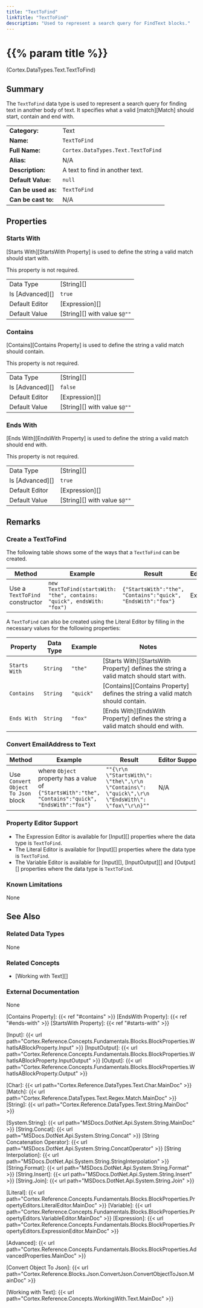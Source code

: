 ```yaml
---
title: "TextToFind"
linkTitle: "TextToFind"
description: "Used to represent a search query for FindText blocks."
---
```


# {{% param title %}}

<p class="namespace">(Cortex.DataTypes.Text.TextToFind)</p>

## Summary

The `TextToFind` data type is used to represent a search query for finding text in another body of text. It specifies what a valid [match][Match] should start, contain and end with.

| | |
|-|-|
| **Category:**          | Text                                                  |
| **Name:**              | `TextToFind`                                         |
| **Full Name:**         | `Cortex.DataTypes.Text.TextToFind`                  |
| **Alias:**             | N/A                                                    |
| **Description:**       | A text to find in another text.                              |
| **Default Value:**     | `null`                                                 |
| **Can be used as:**    | `TextToFind`                    |
| **Can be cast to:**    | N/A                                                    |

## Properties

### Starts With

[Starts With][StartsWith Property] is used to define the string a valid match should start with.

This property is not required.

| | |
|--------------------|---------------------------|
| Data Type | [String][] |
| Is [Advanced][] | `true` |
| Default Editor | [Expression][] |
| Default Value | [String][] with value `$@""` |

### Contains

[Contains][Contains Property] is used to define the string a valid match should contain.

This property is not required.

| | |
|--------------------|---------------------------|
| Data Type | [String][] |
| Is [Advanced][] | `false` |
| Default Editor | [Expression][] |
| Default Value | [String][] with value `$@""` |

### Ends With

[Ends With][EndsWith Property] is used to define the string a valid match should end with.

This property is not required.

| | |
|--------------------|---------------------------|
| Data Type | [String][] |
| Is [Advanced][] | `true` |
| Default Editor | [Expression][] |
| Default Value | [String][] with value `$@""` |

## Remarks

### Create a TextToFind

The following table shows some of the ways that a `TextToFind` can be created.

| Method | Example | Result | Editor&nbsp;Support | Notes |
|-|-|-|-|-|
| Use a `TextToFind` constructor | `new TextToFind(startsWith: "the", contains: "quick", endsWith: "fox")`| `{"StartsWith":"the", "Contains":"quick", "EndsWith":"fox"}` | Expression | All fields specified ||

A `TextToFind` can also be created using the Literal Editor by filling in the necessary values for the following properties:

| Property | Data Type | Example | Notes |
|-|-|-|-|
| `Starts With` | `String` | `"the"` | [Starts With][StartsWith Property] defines the string a valid match should start with. |
| `Contains` | `String` | `"quick"` | [Contains][Contains Property] defines the string a valid match should contain. |
| `Ends With` | `String` | `"fox"` | [Ends With][EndsWith Property] defines the string a valid match should end with. |

### Convert EmailAddress to Text

| Method | Example | Result | Editor&nbsp;Support | Notes |
|-|-|-|-|-|
| Use `Convert Object To Json` block | where `Object` property has a value of `{"StartsWith":"the", "Contains":"quick", "EndsWith":"fox"}` | `""{\r\n  \"StartsWith\": \"the\",\r\n  \"Contains\": \"quick\",\r\n  \"EndsWith\": \"fox\"\r\n}""` | N/A  | See [Convert Object To Json][] |

### Property Editor Support

- The Expression Editor is available for [Input][] properties where the data type is `TextToFind`.
- The Literal Editor is available for [Input][] properties where the data type is `TextToFind`.
- The Variable Editor is available for [Input][], [InputOutput][] and [Output][] properties where the data type is `TextToFind`.

### Known Limitations

None

## See Also

### Related Data Types

None

### Related Concepts

* [Working with Text][]

### External Documentation

None

[Contains Property]: {{< ref "#contains" >}}
[EndsWith Property]: {{< ref "#ends-with" >}}
[StartsWith Property]: {{< ref "#starts-with" >}}

[Input]: {{< url path="Cortex.Reference.Concepts.Fundamentals.Blocks.BlockProperties.WhatIsABlockProperty.Input" >}}
[InputOutput]: {{< url path="Cortex.Reference.Concepts.Fundamentals.Blocks.BlockProperties.WhatIsABlockProperty.InputOutput" >}}
[Output]: {{< url path="Cortex.Reference.Concepts.Fundamentals.Blocks.BlockProperties.WhatIsABlockProperty.Output" >}}

[Char]: {{< url path="Cortex.Reference.DataTypes.Text.Char.MainDoc" >}}
[Match]: {{< url path="Cortex.Reference.DataTypes.Text.Regex.Match.MainDoc" >}}
[String]: {{< url path="Cortex.Reference.DataTypes.Text.String.MainDoc" >}}

[System.String]: {{< url path="MSDocs.DotNet.Api.System.String.MainDoc" >}}
[String.Concat]: {{< url path="MSDocs.DotNet.Api.System.String.Concat" >}}
[String Concatenation Operator]: {{< url path="MSDocs.DotNet.Api.System.String.ConcatOperator" >}}
[String Interpolation]: {{< url path="MSDocs.DotNet.Api.System.String.StringInterpolation" >}}
[String.Format]: {{< url path="MSDocs.DotNet.Api.System.String.Format" >}}
[String.Insert]: {{< url path="MSDocs.DotNet.Api.System.String.Insert" >}}
[String.Join]: {{< url path="MSDocs.DotNet.Api.System.String.Join" >}}

[Literal]: {{< url path="Cortex.Reference.Concepts.Fundamentals.Blocks.BlockProperties.PropertyEditors.LiteralEditor.MainDoc" >}}
[Variable]: {{< url path="Cortex.Reference.Concepts.Fundamentals.Blocks.BlockProperties.PropertyEditors.VariableEditor.MainDoc" >}}
[Expression]: {{< url path="Cortex.Reference.Concepts.Fundamentals.Blocks.BlockProperties.PropertyEditors.ExpressionEditor.MainDoc" >}}

[Advanced]: {{< url path="Cortex.Reference.Concepts.Fundamentals.Blocks.BlockProperties.AdvancedProperties.MainDoc" >}}

[Convert Object To Json]: {{< url path="Cortex.Reference.Blocks.Json.ConvertJson.ConvertObjectToJson.MainDoc" >}}

[Working with Text]: {{< url path="Cortex.Reference.Concepts.WorkingWith.Text.MainDoc" >}}
